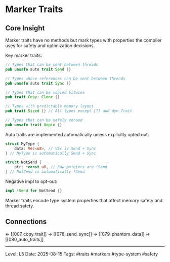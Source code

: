 # Marker Traits

## Core Insight
Marker traits have no methods but mark types with properties the compiler uses for safety and optimization decisions.

Key marker traits:
```rust
// Types that can be sent between threads
pub unsafe auto trait Send {}

// Types whose references can be sent between threads
pub unsafe auto trait Sync {}

// Types that can be copied bitwise
pub trait Copy: Clone {}

// Types with predictable memory layout
pub trait Sized {} // All types except [T] and dyn Trait

// Types that can be safely zeroed
pub unsafe trait Unpin {}
```

Auto traits are implemented automatically unless explicitly opted out:
```rust
struct MyType {
    data: Vec<u8>, // Vec is Send + Sync
} // MyType is automatically Send + Sync

struct NotSend {
    ptr: *const u8, // Raw pointers are !Send
} // NotSend is automatically !Send
```

Negative impl to opt-out:
```rust
impl !Send for NotSend {}
```

Marker traits encode type system properties that affect memory safety and thread safety.

## Connections
← [[007_copy_trait]]
→ [[078_send_sync]]
→ [[079_phantom_data]]
→ [[080_auto_traits]]

---
Level: L5
Date: 2025-08-15
Tags: #traits #markers #type-system #safety